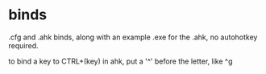 # binds
.cfg and .ahk binds, along with an example .exe for the .ahk, no autohotkey required.

to bind a key to CTRL+(key) in ahk, put a '^' before the letter, like ^g
